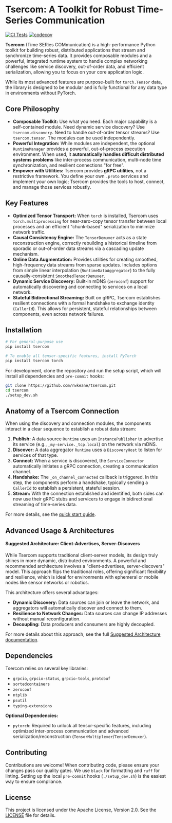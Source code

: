 # Tsercom: A Toolkit for Robust Time-Series Communication

[![CI Tests](https://github.com/rwkeane/tsercom/actions/workflows/python-tests.yml/badge.svg)](https://github.com/rwkeane/tsercom/actions/workflows/python-tests.yml)
[![codecov](https://codecov.io/gh/rwkeane/tsercom/branch/main/graph/badge.svg)](https://codecov.io/gh/rwkeane/tsercom)

**Tsercom** (Time SERies COMmunication) is a high-performance Python toolkit for building robust, distributed applications that stream and synchronize time-series data. It provides composable modules and a powerful, integrated runtime system to handle complex networking challenges like service discovery, out-of-order data, and efficient serialization, allowing you to focus on your core application logic.

While its most advanced features are purpose-built for `torch.Tensor` data, the library is designed to be modular and is fully functional for any data type in environments without PyTorch.

## Core Philosophy

  * **Composable Toolkit:** Use what you need. Each major capability is a self-contained module. Need dynamic service discovery? Use `tsercom.discovery`. Need to handle out-of-order tensor streams? Use `tsercom.tensor`. The modules can be used independently.
  * **Powerful Integration:** While modules are independent, the optional `RuntimeManager` provides a powerful, out-of-process execution environment. When used, it **automatically handles difficult distributed systems problems** like inter-process communication, multi-node time synchronization, and resilient connections "for free".
  * **Empower with Utilities:** Tsercom provides **gRPC utilities**, not a restrictive framework. You define your own `.proto` services and implement your own logic; Tsercom provides the tools to host, connect, and manage those services robustly.

## Key Features

  * **Optimized Tensor Transport:** When `torch` is installed, Tsercom uses `torch.multiprocessing` for near-zero-copy tensor transfer between local processes and an efficient "chunk-based" serialization to minimize network traffic.
  * **Causal Consistency Engine:** The `TensorDemuxer` acts as a state reconstruction engine, correctly rebuilding a historical timeline from sporadic or out-of-order data streams via a cascading update mechanism.
  * **Online Data Augmentation:** Provides utilities for creating smoothed, high-frequency data streams from sparse updates. Includes options from simple linear interpolation (`RuntimeDataAggregator`) to the fully causally-consistent `SmoothedTensorDemuxer`.
  * **Dynamic Service Discovery:** Built-in mDNS (`zeroconf`) support for automatically discovering and connecting to services on a local network.
  * **Stateful Bidirectional Streaming:** Built on gRPC, Tsercom establishes resilient connections with a formal handshake to exchange identity (`CallerId`). This allows for persistent, stateful relationships between components, even across network failures.

## Installation

```bash
# For general-purpose use
pip install tsercom

# To enable all tensor-specific features, install PyTorch
pip install tsercom torch
```

For development, clone the repository and run the setup script, which will install all dependencies and `pre-commit` hooks:

```bash
git clone https://github.com/rwkeane/tsercom.git
cd tsercom
./setup_dev.sh
```

## Anatomy of a Tsercom Connection
When using the discovery and connection modules, the components interact in a clear sequence to establish a robust data stream:
1.  **Publish:** A data source `Runtime` uses an `InstancePublisher` to advertise its service (e.g., `_my-service._tcp.local`) on the network via mDNS.
2.  **Discover:** A data aggregator `Runtime` uses a `DiscoveryHost` to listen for services of that type.
3.  **Connect:** When a service is discovered, the `ServiceConnector` automatically initiates a gRPC connection, creating a communication channel.
4.  **Handshake:** The `_on_channel_connected` callback is triggered. In this step, the components perform a handshake, typically sending a `CallerId` to establish a persistent, stateful session.
5.  **Stream:** With the connection established and identified, both sides can now use their gRPC stubs and servicers to engage in bidirectional streaming of time-series data.

For more details, see the [quick start guide](https://github.com/rwkeane/tsercom/blob/main/quick_start.md).

## Advanced Usage & Architectures

#### Suggested Architecture: Client-Advertises, Server-Discovers

While Tsercom supports traditional client-server models, its design truly shines in more dynamic, distributed environments. A powerful and recommended architecture involves a "client-advertises, server-discovers" model. This approach flips the traditional roles, offering significant flexibility and resilience, which is ideal for environments with ephemeral or mobile nodes like sensor networks or robotics.

This architecture offers several advantages:

  * **Dynamic Discovery:** Data sources can join or leave the network, and aggregators will automatically discover and connect to them.
  * **Resilience to Network Changes:** Data sources can change IP addresses without manual reconfiguration.
  * **Decoupling:** Data producers and consumers are highly decoupled.

For more details about this approach, see the full [Suggested Architecture documentation](https://github.com/rwkeane/tsercom/blob/main/suggested_architecture.md).

## Dependencies

Tsercom relies on several key libraries:

  * `grpcio`, `grpcio-status`, `grpcio-tools`, `protobuf`
  * `sortedcontainers`
  * `zeroconf`
  * `ntplib`
  * `psutil`
  * `typing-extensions`

**Optional Dependencies:**

  * `pytorch`: Required to unlock all tensor-specific features, including optimized inter-process communication and advanced serialization/reconstruction (`TensorMultiplexer`/`TensorDemuxer`).

## Contributing

Contributions are welcome\! When contributing code, please ensure your changes pass our quality gates. We use `black` for formatting and `ruff` for linting. Setting up the local `pre-commit` hooks (`./setup_dev.sh`) is the easiest way to ensure compliance.

## License

This project is licensed under the Apache License, Version 2.0. See the [LICENSE](https://github.com/rwkeane/tsercom/blob/main/LICENSE) file for details.